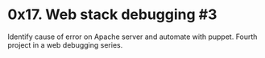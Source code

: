 # 0x17. Web stack debugging #3

Identify cause of error on Apache server and automate with puppet. Fourth project in a web debugging series.
